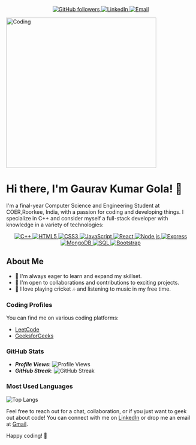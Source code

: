 <!-- Header -->
<p align="center">
  <a href="https://github.com/Gaurav00101">
    <img src="https://img.shields.io/github/followers/Gaurav00101?style=social" alt="GitHub followers">
  </a>
  <a href="https://www.linkedin.com/in/gaurav-kumar-gola-1600a81bb/">
    <img src="https://img.shields.io/badge/LinkedIn-Connect-blue?style=flat&logo=linkedin" alt="LinkedIn">
  </a>
  <a href="mailto:gauravprajapati262003@gmail.com">
    <img src="https://img.shields.io/badge/Email-Contact%20Me-red?style=flat&logo=gmail" alt="Email">
  </a>
</p>

<!-- Image of You Coding -->
<img
  align="center"
  alt="Coding"
  width="400"
  src="https://cdn.dribbble.com/users/1019864/screenshots/3079099/codeloop.gif"
/>


# Hi there, I'm Gaurav Kumar Gola! 👋

I'm a final-year Computer Science and Engineering Student at COER,Roorkee, India, with a passion for coding and developing things. I specialize in C++ and consider myself a full-stack developer with knowledge in a variety of technologies:

<!-- Skills -->
<p align="center">
  <a href="#">
    <img src="https://img.shields.io/badge/C++-blue?style=for-the-badge&logo=c%2B%2B&logoColor=white" alt="C++">
  </a>
  <a href="#">
    <img src="https://img.shields.io/badge/HTML5-orange?style=for-the-badge&logo=html5&logoColor=white" alt="HTML5">
  </a>
  <a href="#">
    <img src="https://img.shields.io/badge/CSS3-blue?style=for-the-badge&logo=css3&logoColor=white" alt="CSS3">
  </a>
  <a href="#">
    <img src="https://img.shields.io/badge/JavaScript-yellow?style=for-the-badge&logo=javascript&logoColor=white" alt="JavaScript">
  </a>
  <a href="#">
    <img src="https://img.shields.io/badge/React-blue?style=for-the-badge&logo=react&logoColor=white" alt="React">
  </a>
  <a href="#">
    <img src="https://img.shields.io/badge/Node.js-green?style=for-the-badge&logo=node.js&logoColor=white" alt="Node.js">
  </a>
  <a href="#">
    <img src="https://img.shields.io/badge/Express-green?style=for-the-badge&logo=express&logoColor=white" alt="Express">
  </a>
  <a href="#">
    <img src="https://img.shields.io/badge/MongoDB-green?style=for-the-badge&logo=mongodb&logoColor=white" alt="MongoDB">
  </a>
  <a href="#">
    <img src="https://img.shields.io/badge/SQL-green?style=for-the-badge&logo=sql&logoColor=white" alt="SQL">
  </a>
  <a href="#">
    <img src="https://img.shields.io/badge/Bootstrap-purple?style=for-the-badge&logo=bootstrap&logoColor=white" alt="Bootstrap">
  </a>
</p>

## About Me
- 🌱 I'm always eager to learn and expand my skillset.
- 👯 I'm open to collaborations and contributions to exciting projects.
- 🏏 I love playing cricket 🎶 and listening to music in my free time.

### Coding Profiles

You can find me on various coding platforms:

- [LeetCode](https://leetcode.com/gauravprajapati262003/)
- [GeeksforGeeks](https://auth.geeksforgeeks.org/user/gauravprajapati262003)

### GitHub Stats

- ***Profile Views***: ![Profile Views](https://komarev.com/ghpvc/?username=Gaurav00101)
- ***GitHub Streak***: ![GitHub Streak](https://github-readme-streak-stats.herokuapp.com/?user=Gaurav00101)
### Most Used Languages

![Top Langs](https://github-readme-stats.vercel.app/api/top-langs/?username=Gaurav00101&layout=compact&langs_count=5&custom_title=Most%20Used%20Languages&hide_border=true&bg_color=ffffff00)


<!--### Pinned Repositories

Here are some of my featured projects:

1. [ExerConnect](https://github.com/ChetanBatra72/Easy_Fitness)
-->
Feel free to reach out for a chat, collaboration, or if you just want to geek out about code! You can connect with me on [LinkedIn](https://www.linkedin.com/in/gaurav-kumar-gola-1600a81bb/) or drop me an email at [Gmail](mailto:gauravprajapati262003@gmail.com).

Happy coding! 🚀
